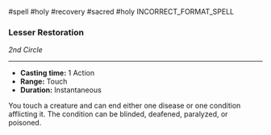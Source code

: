 #spell #holy #recovery #sacred #holy
INCORRECT_FORMAT_SPELL
### Lesser Restoration
*2nd Circle*
___
- **Casting time:** 1 Action
- **Range:** Touch
- **Duration:** Instantaneous

You touch a creature and can end either one disease or one condition afflicting it. The condition can be blinded, deafened, paralyzed, or poisoned.
